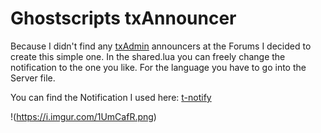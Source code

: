 # Ghostscripts txAnnouncer

Because I didn't find any [txAdmin](https://txadm.in) announcers at the Forums I decided to create this simple one. In the shared.lua you can freely change the notification to the one you like. For the language you have to go into the Server file.

You can find the Notification I used here: [t-notify](https://github.com/TasoOneAsia/t-notify)

!(https://i.imgur.com/1UmCafR.png)
